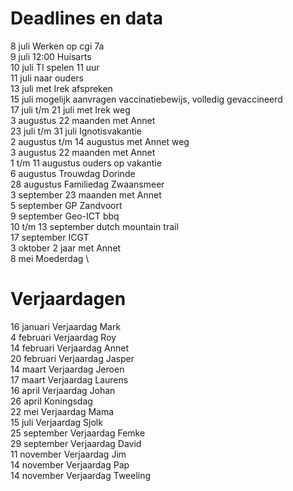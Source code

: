 # Deadlines en data
8 juli Werken op cgi 7a \
9 juli 12:00 Huisarts \
10 juli TI spelen 11 uur \
11 juli naar ouders \
13 juli met Irek afspreken \
15 juli mogelijk aanvragen vaccinatiebewijs, volledig gevaccineerd \
17 juli t/m 21 juli met Irek weg \
3 augustus 22 maanden met Annet \
23 juli t/m 31 juli Ignotisvakantie \
2 augustus t/m 14 augustus met Annet weg \
3 augustus 22 maanden met Annet \
1 t/m 11 augustus ouders op vakantie \
6  augustus Trouwdag Dorinde \
28 augustus Familiedag Zwaansmeer \
3 september 23 maanden met Annet \
5 september GP Zandvoort \
9 september Geo-ICT bbq \
10 t/m 13 september dutch mountain trail \
17 september ICGT \
3 oktober 2 jaar met Annet \
8 mei Moederdag \


# Verjaardagen
16 januari Verjaardag Mark \
4  februari Verjaardag Roy \
14 februari Verjaardag Annet \
20 februari Verjaardag Jasper \
14 maart Verjaardag Jeroen \
17 maart Verjaardag Laurens \
16 april Verjaardag Johan \
26 april Koningsdag \
22 mei Verjaardag Mama \
15 juli Verjaardag Sjolk \
25 september Verjaardag Femke \
29 september Verjaardag David \
11 november Verjaardag Jim \
14 november Verjaardag Pap \
14 november Verjaardag Tweeling
